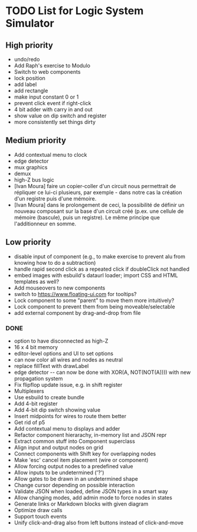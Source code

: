 # TODO List for Logic System Simulator


## High priority

 * undo/redo
 * Add Raph's exercise to Modulo
 * Switch to web components
 * lock position
 * add label
 * add rectangle
 * make input constant 0 or 1
 * prevent click event if right-click
 * 4 bit adder with carry in and out
 * show value on dip switch and register
 * more consistently set things dirty


## Medium priority

 * Add contextual menu to clock
 * edge detector
 * mux graphics
 * demux
 * high-Z bus logic
 * [Ivan Moura] faire un copier-coller d'un circuit nous permettrait de répliquer ce lui-ci plusieurs, par exemple - dans notre cas  la création d'un registre puis d'une mémoire.
 * [Ivan Moura] dans le prolongement de ceci, la possibilité de définir un nouveau  composant sur la base d'un circuit créé (p.ex. une cellule de mémoire (bascule), puis un registre). Le même principe que l'additionneur en somme.


## Low priority

 * disable input of component (e.g., to make exercise to prevent alu from knowing how to do a subtraction)
 * handle rapid second click as a repeated click if doubleClick not handled
 * embed images with esbuild's dataurl loader; import CSS and HTML templates as well?
 * Add mouseovers to new components
 * switch to https://www.floating-ui.com for tooltips?
 * Lock component to some "parent" to move them more intuitively?
 * Lock component to prevent them from being moveable/selectable
 * add external component by drag-and-drop from file


### DONE

 * option to have disconnected as high-Z
 * 16 x 4 bit memory
 * editor-level options and UI to set options
 * can now color all wires and nodes as neutral
 * replace fillText with drawLabel
 * edge detector -- can now be done with XOR(A, NOT(NOT(A)))) with new propagation system
 * Fix flipflop update issue, e.g. in shift register
 * Multiplexers
 * Use esbuild to create bundle
 * Add 4-bit register
 * Add 4-bit dip switch showing value
 * Insert midpoints for wires to route them better
 * Get rid of p5
 * Add contextual menu to displays and adder
 * Refactor component hierarachy, in-memory list and JSON repr
 * Extract common stuff into Component superclass
 * Align input and output nodes on grid
 * Connect components with Shift key for overlapping nodes
 * Make 'esc' cancel item placement (wire or component)
 * Allow forcing output nodes to a predefined value
 * Allow inputs to be undetermined ('?')
 * Allow gates to be drawn in an undetermined shape
 * Change cursor depending on possible interaction
 * Validate JSON when loaded, define JSON types in a smart way
 * Allow changing modes, add admin mode to force nodes in states
 * Generate links or Markdown blocks with given diagram
 * Optimize draw calls
 * Support touch events
 * Unify click-and-drag also from left buttons instead of click-and-move
